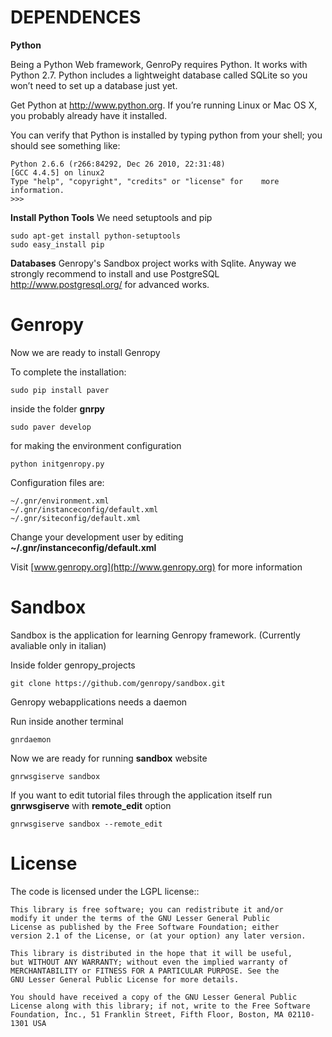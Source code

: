 DEPENDENCES
===========

**Python**

Being a Python Web framework, GenroPy requires Python. It works with Python  2.7. Python includes a lightweight database called SQLite so you won’t need to set up a database just yet.

Get Python at http://www.python.org. If you’re running Linux or Mac OS X, you probably already have it installed.

You can verify that Python is installed by typing python from your shell; you should see something like:

	Python 2.6.6 (r266:84292, Dec 26 2010, 22:31:48)
	[GCC 4.4.5] on linux2
	Type "help", "copyright", "credits" or "license" for 	more information.
	>>>

**Install Python Tools**
We need setuptools and pip

	sudo apt-get install python-setuptools
	sudo easy_install pip
	
**Databases**
Genropy's Sandbox project works with Sqlite. Anyway 
we strongly recommend to install and use PostgreSQL
http://www.postgresql.org/ for advanced works.


Genropy
=======
Now we are ready to install Genropy

To complete the installation:
	
	sudo pip install paver
	
inside the folder **gnrpy** 

	sudo paver develop
	
for making the environment configuration 

	python initgenropy.py

Configuration files are: 

	~/.gnr/environment.xml
	~/.gnr/instanceconfig/default.xml
	~/.gnr/siteconfig/default.xml

Change your development user by editing **~/.gnr/instanceconfig/default.xml**


Visit [www.genropy.org](http://www.genropy.org) for more information


Sandbox
=======
Sandbox is the application for learning Genropy framework. (Currently avaliable only in italian)

Inside folder genropy_projects 

	git clone https://github.com/genropy/sandbox.git

Genropy webapplications needs a daemon

Run inside another terminal

	gnrdaemon

Now we are ready for running **sandbox** website

	gnrwsgiserve sandbox
	
If you want to edit tutorial files through the application itself run **gnrwsgiserve** with **remote_edit** option

	gnrwsgiserve sandbox --remote_edit
	



License
=======

The code is licensed under the LGPL license::
    
    This library is free software; you can redistribute it and/or
    modify it under the terms of the GNU Lesser General Public
    License as published by the Free Software Foundation; either
    version 2.1 of the License, or (at your option) any later version.
    
    This library is distributed in the hope that it will be useful,
    but WITHOUT ANY WARRANTY; without even the implied warranty of
    MERCHANTABILITY or FITNESS FOR A PARTICULAR PURPOSE. See the
    GNU Lesser General Public License for more details.
    
    You should have received a copy of the GNU Lesser General Public
    License along with this library; if not, write to the Free Software
    Foundation, Inc., 51 Franklin Street, Fifth Floor, Boston, MA 02110-1301 USA
